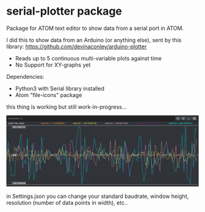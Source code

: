 # serial-plotter package

Package for ATOM text editor to show data from a serial port in ATOM.

I did this to show data from an Arduino (or anything else), sent by this library: https://github.com/devinaconley/arduino-plotter

- Reads up to 5 continuous multi-variable plots against time
- No Support for XY-graphs yet

Dependencies:
- Python3 with Serial library installed
- Atom "file-icons" package

this thing is working but still work-in-progress...

![alt text](https://github.com/agent-r/Serial-Plotter/blob/master/screenshot.png)

in Settings.json you can change your standard baudrate, window height, resolution (number of data points in width), etc..
